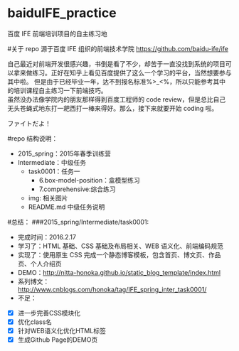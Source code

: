 # baiduIFE_practice
百度 IFE 前端培训项目的自主练习地

#关于 repo
源于百度 IFE 组织的前端技术学院 https://github.com/baidu-ife/ife

自己最近对前端开发很感兴趣，书倒是看了不少，却苦于一直没找到系统的项目可以拿来做练习。正好在知乎上看见百度提供了这么一个学习的平台，当然想要参与其中啦。
但是由于已经毕业一年，达不到报名标准%>_<%，所以只能参考其中的培训课程自主练习一下前端技巧。        
虽然没办法像学院内的朋友那样得到百度工程师的 code review，但是总比自己无头苍蝇式地东打一耙西打一棒来得好。那么，接下来就要开始 coding 啦。

ファイトだよ！

#repo 结构说明：
 - 2015_spring：2015年春季训练营
  - Intermediate：中级任务
    - task0001：任务一
      - 6.box-model-position：盒模型练习
      - 7.comprehensive:综合练习
    - img: 相关图片
    - README.md 中级任务说明

#总结：
###2015_spring/Intermediate/task0001:
  - 完成时间：2016.2.17
  - 学习了：HTML 基础、CSS 基础及布局相关、WEB 语义化、前端编码规范
  - 实现了：使用原生 CSS 完成一个静态博客模板，包含首页、博文页、作品页、个人介绍页
  - DEMO：http://nitta-honoka.github.io/static_blog_template/index.html
  - 系列博文：http://www.cnblogs.com/honoka/tag/IFE_spring_inter_task0001/
  - 不足：
   - [X] 进一步完善CSS模块化
   - [X] 优化class名
   - [X] 针对WEB语义化优化HTML标签
   - [X] 生成Github Page的DEMO页
